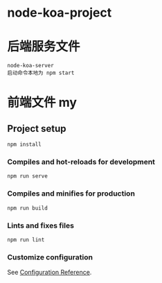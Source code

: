 # node-koa-project

# 后端服务文件

    node-koa-server
    启动命令本地为 npm start
# 前端文件 my

## Project setup
```
npm install
```

### Compiles and hot-reloads for development
```
npm run serve
```

### Compiles and minifies for production
```
npm run build
```

### Lints and fixes files
```
npm run lint
```

### Customize configuration
See [Configuration Reference](https://cli.vuejs.org/config/).